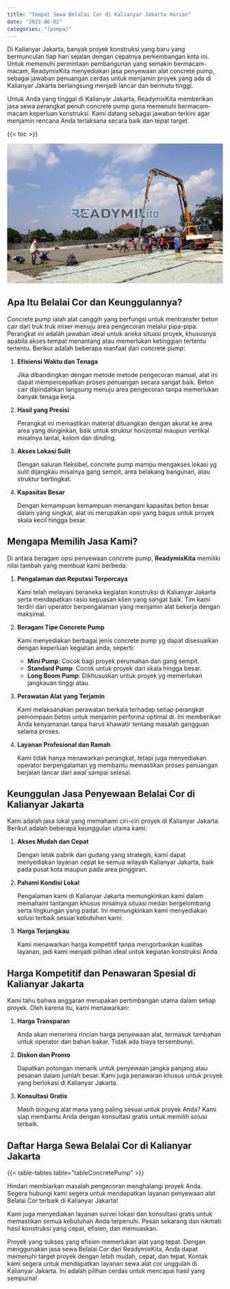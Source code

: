 ```yaml
---
title: "Tempat Sewa Belalai Cor di Kalianyar Jakarta Harian"
date: "2023-06-02"
categories: "[pompa]"
---
```


Di Kalianyar Jakarta, banyak proyek konstruksi yang baru yang bermunculan tiap hari sejalan dengan cepatnya perkembangan kota ini. Untuk memenuhi permintaan pembangunan yang semakin bermacam-macam, ReadymixKita menyediakan jasa penyewaan alat concrete pump, sebagai jawaban penuangan cerdas untuk menjamin proyek yang ada di Kalianyar Jakarta berlangsung menjadi lancar dan bermutu tinggi.

Untuk Anda yang tinggal di Kalianyar Jakarta, ReadymixKita memberikan jasa sewa perangkat penuh concrete pump guna memenuhi bermacam-macam keperluan konstruksi. Kami datang sebagai jawaban terkini agar menjamin rencana Anda terlaksana secara baik dan tepat target.

{{< toc >}}

![Tempat Sewa Belalai Cor di Kalianyar Jakarta Harian](/images/pompa/sewa-pompa-11.jpg)

## Apa Itu Belalai Cor dan Keunggulannya?

Concrete pump ialah alat canggih yang berfungsi untuk mentransfer beton cair dari truk truk mixer menuju area pengecoran melalui pipa-pipa. Perangkat ini adalah jawaban ideal untuk aneka situasi proyek, khususnya apabila akses tempat menantang atau memerlukan ketinggian tertentu tertentu. Berikut adalah beberapa manfaat dari concrete pump:

1. **Efisiensi Waktu dan Tenaga**

   Jika dibandingkan dengan metode metode pengecoran manual, alat ini dapat mempercepatkan proses penuangan secara sangat baik. Beton cair dipindahkan langsung menuju area pengecoran tanpa memerlukan banyak tenaga kerja.

2. **Hasil yang Presisi**

   Perangkat ini memastikan material dituangkan dengan akurat ke area area yang diinginkan, baik untuk struktur horizontal maupun vertikal misalnya lantai, kolom dan dinding.

3. **Akses Lokasi Sulit**

   Dengan saluran fleksibel, concrete pump mampu mengakses lokasi yg sulit dijangkau misalnya gang sempit, area belakang bangunan, atau struktur bertingkat.

4. **Kapasitas Besar**

   Dengan kemampuan kemampuan menangani kapasitas beton besar dalam yang singkat, alat ini merupakan opsi yang bagus untuk proyek skala kecil hingga besar.

## Mengapa Memilih Jasa Kami?

Di antara beragam opsi penyewaan concrete pump, **ReadymixKita** memiliki nilai tambah yang membuat kami berbeda:

1. **Pengalaman dan Reputasi Terpercaya**

   Kami telah melayani beraneka kegiatan konstruksi di Kalianyar Jakarta serta mendapatkan rasio kepuasan klien yang sangat baik. Tim kami terdiri dari operator berpengalaman yang menjamin alat bekerja dengan maksimal.

2. **Beragam Tipe Concrete Pump**

   Kami menyediakan berbagai jenis concrete pump yg dapat disesuaikan dengan keperluan kegiatan anda, seperti:
   - **Mini Pump**: Cocok bagi proyek perumahan dan gang sempit.
   - **Standard Pump**: Cocok untuk proyek dari skala hingga besar.
   - **Long Boom Pump**: Dikhususkan untuk proyek yg memerlukan jangkauan tinggi atau.

3. **Perawatan Alat yang Terjamin**

   Kami melaksanakan perawatan berkala terhadap setiap perangkat pemompaan beton untuk menjamin performa optimal di. Ini memberikan Anda kenyamanan tanpa harus khawatir tentang masalah gangguan selama proses.

4. **Layanan Profesional dan Ramah**

   Kami tidak hanya menawarkan perangkat, tetapi juga menyediakan operator berpengalaman yg membantu memastikan proses penuangan berjalan lancar dari awal sampai selesai.

## Keunggulan Jasa Penyewaan Belalai Cor di Kalianyar Jakarta

Kami adalah jasa lokal yang memahami ciri-ciri proyek di Kalianyar Jakarta. Berikut adalah beberapa keunggulan utama kami:

1. **Akses Mudah dan Cepat**

   Dengan letak pabrik dan gudang yang strategis, kami dapat menyediakan layanan cepat ke semua wilayah Kalianyar Jakarta, baik pada pusat kota maupun pada area pinggiran.

2. **Pahami Kondisi Lokal**

   Pengalaman kami di Kalianyar Jakarta memungkinkan kami dalam memahami tantangan khusus misalnya situasi medan bergelombang serta lingkungan yang padat. Ini memungkinkan kami menyediakan solusi terbaik sesuai kebutuhan kami.

3. **Harga Terjangkau**

   Kami menawarkan harga kompetitif tanpa mengorbankan kualitas layanan, jadi kami menjadi pilihan ideal untuk kegiatan konstruksi Anda.

## Harga Kompetitif dan Penawaran Spesial di Kalianyar Jakarta

Kami tahu bahwa anggaran merupakan pertimbangan utama dalam setiap proyek. Oleh karena itu, kami menawarkan:

1. **Harga Transparan**

   Anda akan menerima rincian harga penyewaan alat, termasuk tambahan untuk operator dan bahan bakar. Tidak ada biaya tersembunyi.

2. **Diskon dan Promo**

   Dapatkan potongan menarik untuk penyewaan jangka panjang atau pesanan dalam jumlah besar. Kami juga penawaran khusus untuk proyek yang berlokasi di Kalianyar Jakarta.

3. **Konsultasi Gratis**

   Masih bingung alat mana yang paling sesuai untuk proyek Anda? Kami siap membantu Anda dengan konsultasi gratis untuk memilih solusi terbaik.

## Daftar Harga Sewa Belalai Cor di Kalianyar Jakarta

{{< table-tables table="tableConcretePump" >}}

Hindari membiarkan masalah pengecoran menghalangi proyek Anda. Segera hubungi kami segera untuk mendapatkan layanan penyewaan alat Belalai Cor terbaik di Kalianyar Jakarta!

Kami juga menyediakan layanan survei lokasi dan konsultasi gratis untuk memastikan semua kebutuhan Anda terpenuhi. Pesan sekarang dan nikmati hasil konstruksi yang cepat, efisien, dan memuaskan.

Proyek yang sukses yang efisien memerlukan alat yang tepat. Dengan menggunakan jasa sewa Belalai Cor dari ReadymixKita, Anda dapat memenuhi target proyek dengan lebih mudah, cepat, dan tepat. Kontak kami segera untuk mendapatkan layanan sewa alat cor unggulan di Kalianyar Jakarta. Ini adalah pilihan cerdas untuk mencapai hasil yang sempurna!
